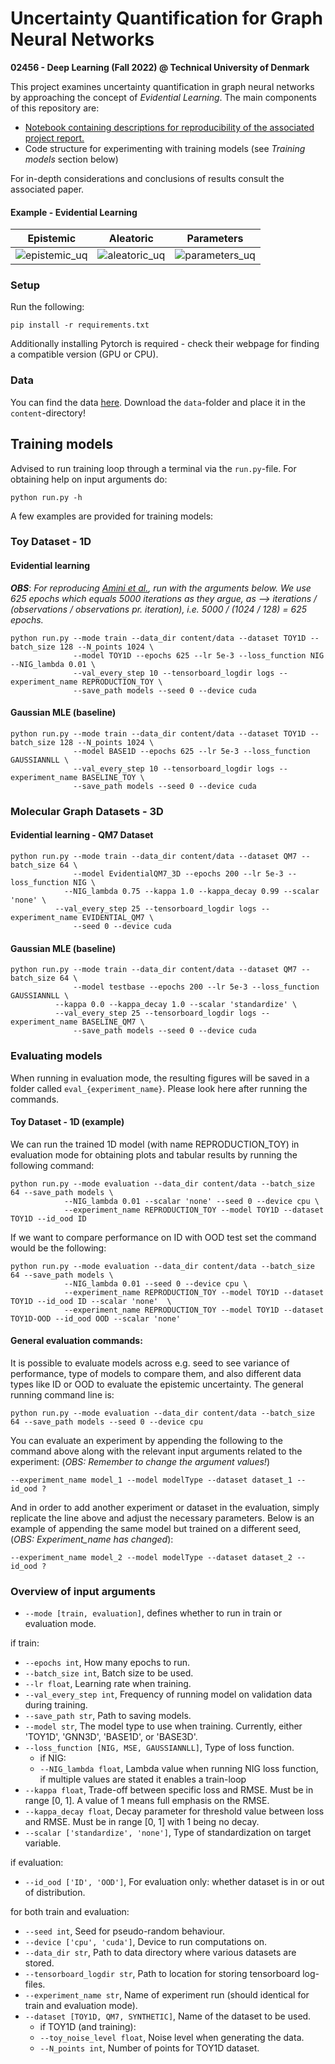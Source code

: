 # Uncertainty Quantification for Graph Neural Networks

**02456 - Deep Learning (Fall 2022) @ Technical University of Denmark**

This project examines uncertainty quantification in graph neural networks by approaching the concept of 
*Evidential Learning*. The main components of this repository are:

- [Notebook containing descriptions for reproducibility of the associated project report.](https://nbviewer.org/github/albertkjoller/uq-gnn/blob/main/explainer_notebook.ipynb)
- Code structure for experimenting with training models (see *Training models* section below)

For in-depth considerations and conclusions of results consult the associated paper.

#### Example - Evidential Learning

Epistemic              |  Aleatoric              |  Parameters
:-------------------------:|:-------------------------:|:-------------------------:|
![epistemic_uq](https://github.com/albertkjoller/uq-gnn/blob/main/figures/epistemic.gif)  |  ![aleatoric_uq](https://github.com/albertkjoller/uq-gnn/blob/main/figures/aleatoric.gif)  |  ![parameters_uq](https://github.com/albertkjoller/uq-gnn/blob/main/figures/parameters.gif)


### Setup 

Run the following:
```
pip install -r requirements.txt
```
Additionally installing Pytorch is required - check their webpage for finding a compatible version (GPU or CPU).

### Data

You can find the data [here](https://drive.google.com/drive/folders/1cSR59Bb4Tj_FiLei4866AD1-4GMr7dop?usp=sharing).
Download the `data`-folder and place it in the `content`-directory!

## Training models

Advised to run training loop through a terminal via the `run.py`-file. 
For obtaining help on input arguments do:

```
python run.py -h
```

A few examples are provided for training models:

### Toy Dataset - 1D
#### Evidential learning

***OBS***: *For reproducing [Amini et al.](https://arxiv.org/pdf/1910.02600.pdf), run with the 
arguments below. We use 625 epochs which equals 5000 iterations as they argue, as --> iterations / (observations / observations pr. iteration), i.e. 5000 / (1024 / 128) = 625 epochs.*

```
python run.py --mode train --data_dir content/data --dataset TOY1D --batch_size 128 --N_points 1024 \
              --model TOY1D --epochs 625 --lr 5e-3 --loss_function NIG --NIG_lambda 0.01 \
              --val_every_step 10 --tensorboard_logdir logs --experiment_name REPRODUCTION_TOY \
              --save_path models --seed 0 --device cuda
```


#### Gaussian MLE (baseline)

```
python run.py --mode train --data_dir content/data --dataset TOY1D --batch_size 128 --N_points 1024 \
              --model BASE1D --epochs 625 --lr 5e-3 --loss_function GAUSSIANNLL \
              --val_every_step 10 --tensorboard_logdir logs --experiment_name BASELINE_TOY \
              --save_path models --seed 0 --device cuda
```

### Molecular Graph Datasets - 3D
#### Evidential learning - QM7 Dataset

```
python run.py --mode train --data_dir content/data --dataset QM7 --batch_size 64 \
              --model EvidentialQM7_3D --epochs 200 --lr 5e-3 --loss_function NIG \
	        --NIG_lambda 0.75 --kappa 1.0 --kappa_decay 0.99 --scalar 'none' \ 
		  --val_every_step 25 --tensorboard_logdir logs --experiment_name EVIDENTIAL_QM7 \
              --seed 0 --device cuda
```

#### Gaussian MLE (baseline)

```
python run.py --mode train --data_dir content/data --dataset QM7 --batch_size 64 \
              --model testbase --epochs 200 --lr 5e-3 --loss_function GAUSSIANNLL \
	      --kappa 0.0 --kappa_decay 1.0 --scalar 'standardize' \
	      --val_every_step 25 --tensorboard_logdir logs --experiment_name BASELINE_QM7 \
              --save_path models --seed 0 --device cuda
```


### Evaluating models

When running in evaluation mode, the resulting figures will be saved in a folder called `eval_{experiment_name}`. 
Please look here after running the commands.

#### Toy Dataset - 1D (example)

We can run the trained 1D model (with name REPRODUCTION_TOY) in evaluation mode for obtaining plots and tabular results
by running the following command:

```
python run.py --mode evaluation --data_dir content/data --batch_size 64 --save_path models \
	        --NIG_lambda 0.01 --scalar 'none' --seed 0 --device cpu \
	        --experiment_name REPRODUCTION_TOY --model TOY1D --dataset TOY1D --id_ood ID	      
```

If we want to compare performance on ID with OOD test set the command would be the following:
```
python run.py --mode evaluation --data_dir content/data --batch_size 64 --save_path models \
	        --NIG_lambda 0.01 --seed 0 --device cpu \
	        --experiment_name REPRODUCTION_TOY --model TOY1D --dataset TOY1D --id_ood ID --scalar 'none'  \
	        --experiment_name REPRODUCTION_TOY --model TOY1D --dataset TOY1D-OOD --id_ood OOD --scalar 'none' 
```


#### General evaluation commands:

It is possible to evaluate models across e.g. seed to see variance of performance, type of models to compare them, and also different data types like ID or OOD to evaluate the epistemic uncertainty. The general running command line is:

```
python run.py --mode evaluation --data_dir content/data --batch_size 64 --save_path models --seed 0 --device cpu
```
You can evaluate an experiment by appending the following to the command above along with the relevant input arguments related to the experiment:
(*OBS: Remember to change the argument values!*)

```
--experiment_name model_1 --model modelType --dataset dataset_1 --id_ood ?
```

And in order to add another experiment or dataset in the evaluation, simply replicate the line above and adjust the necessary parameters. Below is an example of appending the same model but trained on a different seed,
(*OBS: Experiment_name has changed*):

```
--experiment_name model_2 --model modelType --dataset dataset_2 --id_ood ?
```


### Overview of input arguments

- `--mode [train, evaluation]`, defines whether to run in train or evaluation mode.

if train:
	
- `--epochs int`, How many epochs to run.
- `--batch_size int`, Batch size to be used.
- `--lr float`, Learning rate when training.
- `--val_every_step int`, Frequency of running model on validation data during training.
- `--save_path str`, Path to saving models.
- `--model str`, The model type to use when training. Currently, either 'TOY1D', 'GNN3D', 'BASE1D', or 'BASE3D'.
- `--loss_function [NIG, MSE, GAUSSIANNLL]`, Type of loss function.
	- if NIG:
	- `--NIG_lambda float`, Lambda value when running NIG loss function, if multiple values are stated it enables a train-loop
- `--kappa float`, Trade-off between specific loss and RMSE. Must be in range [0, 1]. A value of 1 means full emphasis on the RMSE.
- `--kappa_decay float`, Decay parameter for threshold value between loss and RMSE. Must be in range [0, 1] with 1 being no decay.
- `--scalar ['standardize', 'none']`, Type of standardization on target variable.

if evaluation:
- `--id_ood ['ID', 'OOD']`, For evaluation only: whether dataset is in or out of distribution.
	
for both train and evaluation:
- `--seed int`, Seed for pseudo-random behaviour.
- `--device ['cpu', 'cuda']`, Device to run computations on.
- `--data_dir str`, Path to data directory where various datasets are stored.
- `--tensorboard_logdir str`, Path to location for storing tensorboard log-files.
- `--experiment_name str`, Name of experiment run (should identical for train and evaluation mode).
- `--dataset [TOY1D, QM7, SYNTHETIC]`, Name of the dataset to be used. 
	- if TOY1D (and training):
	- `--toy_noise_level float`, Noise level when generating the data.
	- `--N_points int`, Number of points for TOY1D dataset.

